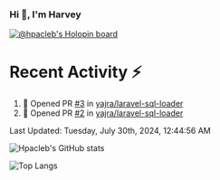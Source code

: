 ### Hi 👋, I'm Harvey

[![@hpacleb's Holopin board](https://holopin.me/hpacleb)](https://holopin.io/@hpacleb)
# Recent Activity :zap:

<!--RECENT_ACTIVITY:start-->
1. 💪 Opened PR [#3](https://github.com/yajra/laravel-sql-loader/pull/3) in [yajra/laravel-sql-loader](https://github.com/yajra/laravel-sql-loader)<br>
2. 💪 Opened PR [#2](https://github.com/yajra/laravel-sql-loader/pull/2) in [yajra/laravel-sql-loader](https://github.com/yajra/laravel-sql-loader)<br>
<!--RECENT_ACTIVITY:end-->

<!--RECENT_ACTIVITY:last_update-->
Last Updated: Tuesday, July 30th, 2024, 12:44:56 AM
<!--RECENT_ACTIVITY:last_update_end-->

![Hpacleb's GitHub stats](https://github-readme-stats-git-masterrstaa-rickstaa.vercel.app/api?username=hpacleb&show_icons=true&theme=radical&include_all_commits=true&layout=compact)

![Top Langs](https://github-readme-stats-git-masterrstaa-rickstaa.vercel.app/api/top-langs/?username=hpacleb&layout=compact&theme=radical&langs_count=8)
